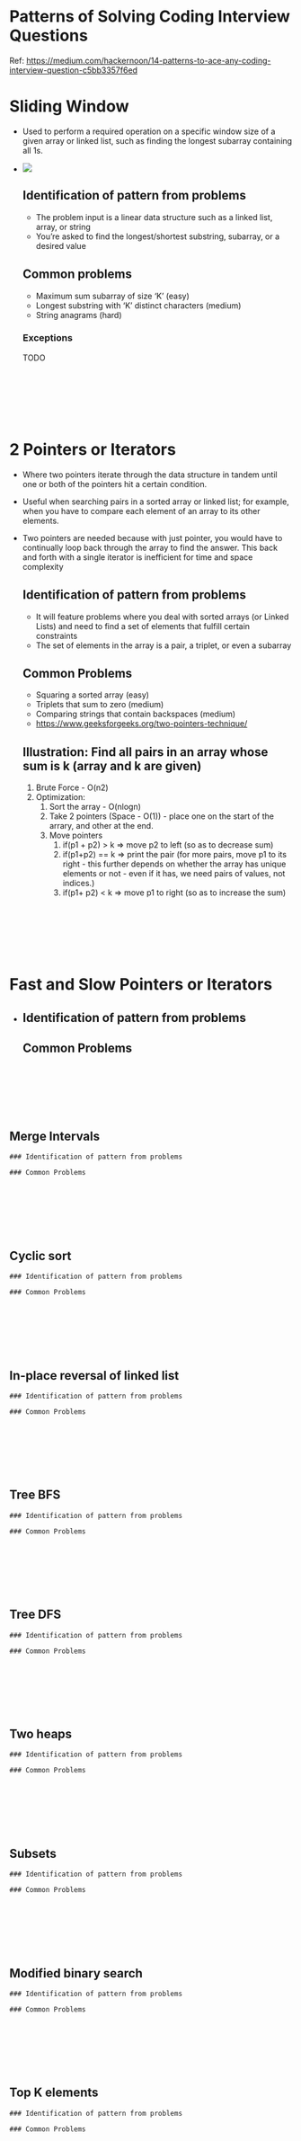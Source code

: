 # Patterns of Solving Coding Interview Questions
Ref: https://medium.com/hackernoon/14-patterns-to-ace-any-coding-interview-question-c5bb3357f6ed

# Sliding Window
* Used to perform a required operation on a specific window size of a given array or linked list, such as finding the longest subarray containing all 1s.
* ![](_resources/2019-12-07-11-47-30.png)

    ## Identification of pattern from problems
    * The problem input is a linear data structure such as a linked list, array, or string
    * You’re asked to find the longest/shortest substring, subarray, or a desired value

    ## Common problems
    * Maximum sum subarray of size ‘K’ (easy)
    * Longest substring with ‘K’ distinct characters (medium)
    * String anagrams (hard)

    ### Exceptions
    TODO


<br /><br /><br /><br /><br />

# 2 Pointers or Iterators
* Where two pointers iterate through the data structure in tandem until one or both of the pointers hit a certain condition.
* Useful when searching pairs in a sorted array or linked list; for example, when you have to compare each element of an array to its other elements.
* Two pointers are needed because with just pointer, you would have to continually loop back through the array to find the answer. This back and forth with a single iterator is inefficient for time and space complexity

    ## Identification of pattern from problems
    * It will feature problems where you deal with sorted arrays (or Linked Lists) and need to find a set of elements that fulfill certain constraints
    * The set of elements in the array is a pair, a triplet, or even a subarray

    ## Common Problems
    * Squaring a sorted array (easy)
    * Triplets that sum to zero (medium)
    * Comparing strings that contain backspaces (medium)
    * https://www.geeksforgeeks.org/two-pointers-technique/

    ## Illustration: Find all pairs in an array whose sum is k (array and k are given)
    1. Brute Force - O(n2)
    2. Optimization:
       1. Sort the array - O(nlogn)
       2. Take 2 pointers (Space - O(1)) - place one on the start of the arrary, and other at the end.
       3. Move pointers    
            1. if(p1 + p2) > k => move p2 to left (so as to decrease sum)
            2. if(p1+p2) == k => print the pair (for more pairs, move p1 to its right - this further depends on whether the array has unique elements or not - even if it has, we need pairs of values, not indices.)
            3. if(p1+ p2) < k => move p1 to right (so as to increase the sum)
            


<br /><br /><br /><br /><br />


# Fast and Slow Pointers or Iterators
* 
    ## Identification of pattern from problems

    ## Common Problems
<br /><br /><br /><br /><br />


## Merge Intervals
    ### Identification of pattern from problems

    ### Common Problems
<br /><br /><br /><br /><br />


## Cyclic sort
    ### Identification of pattern from problems

    ### Common Problems
<br /><br /><br /><br /><br />


## In-place reversal of linked list
    ### Identification of pattern from problems

    ### Common Problems
<br /><br /><br /><br /><br />


## Tree BFS
    ### Identification of pattern from problems

    ### Common Problems
<br /><br /><br /><br /><br />


## Tree DFS
    ### Identification of pattern from problems

    ### Common Problems
<br /><br /><br /><br /><br />


## Two heaps
    ### Identification of pattern from problems

    ### Common Problems
<br /><br /><br /><br /><br />


## Subsets
    ### Identification of pattern from problems

    ### Common Problems
<br /><br /><br /><br /><br />


## Modified binary search
    ### Identification of pattern from problems

    ### Common Problems
<br /><br /><br /><br /><br />


## Top K elements
    ### Identification of pattern from problems

    ### Common Problems
<br /><br /><br /><br /><br />


## K-way merge
   ### Identification of pattern from problems

    ### Common Problems
<br /><br /><br /><br /><br />


## Topological sort

    ### Identification of pattern from problems

    ### Common Problems